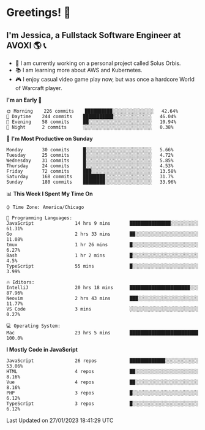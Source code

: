 # Greetings! 🧠

## I'm Jessica, a Fullstack Software Engineer at AVOXI 🌎 📞

- 🌟 I am currently working on a personal project called Solus Orbis.
- 📚 I am learning more about AWS and Kubernetes.
- 🎮 I enjoy casual video game play now, but was once a hardcore World of Warcraft player.

<!--START_SECTION:waka-->
**I'm an Early 🐤** 

```text
🌞 Morning    226 commits    ██████████░░░░░░░░░░░░░░░   42.64% 
🌆 Daytime    244 commits    ███████████░░░░░░░░░░░░░░   46.04% 
🌃 Evening    58 commits     ██░░░░░░░░░░░░░░░░░░░░░░░   10.94% 
🌙 Night      2 commits      ░░░░░░░░░░░░░░░░░░░░░░░░░   0.38%

```
📅 **I'm Most Productive on Sunday** 

```text
Monday       30 commits     █░░░░░░░░░░░░░░░░░░░░░░░░   5.66% 
Tuesday      25 commits     █░░░░░░░░░░░░░░░░░░░░░░░░   4.72% 
Wednesday    31 commits     █░░░░░░░░░░░░░░░░░░░░░░░░   5.85% 
Thursday     24 commits     █░░░░░░░░░░░░░░░░░░░░░░░░   4.53% 
Friday       72 commits     ███░░░░░░░░░░░░░░░░░░░░░░   13.58% 
Saturday     168 commits    ████████░░░░░░░░░░░░░░░░░   31.7% 
Sunday       180 commits    ████████░░░░░░░░░░░░░░░░░   33.96%

```


📊 **This Week I Spent My Time On** 

```text
⌚︎ Time Zone: America/Chicago

💬 Programming Languages: 
JavaScript               14 hrs 9 mins       ███████████████░░░░░░░░░░   61.31% 
Go                       2 hrs 33 mins       ██░░░░░░░░░░░░░░░░░░░░░░░   11.08% 
tmux                     1 hr 26 mins        █░░░░░░░░░░░░░░░░░░░░░░░░   6.27% 
Bash                     1 hr 2 mins         █░░░░░░░░░░░░░░░░░░░░░░░░   4.5% 
TypeScript               55 mins             █░░░░░░░░░░░░░░░░░░░░░░░░   3.99%

🔥 Editors: 
IntelliJ                 20 hrs 18 mins      ██████████████████████░░░   87.96% 
Neovim                   2 hrs 43 mins       ███░░░░░░░░░░░░░░░░░░░░░░   11.77% 
VS Code                  3 mins              ░░░░░░░░░░░░░░░░░░░░░░░░░   0.27%

💻 Operating System: 
Mac                      23 hrs 5 mins       █████████████████████████   100.0%

```

**I Mostly Code in JavaScript** 

```text
JavaScript               26 repos            █████████████░░░░░░░░░░░░   53.06% 
HTML                     4 repos             ██░░░░░░░░░░░░░░░░░░░░░░░   8.16% 
Vue                      4 repos             ██░░░░░░░░░░░░░░░░░░░░░░░   8.16% 
PHP                      3 repos             █░░░░░░░░░░░░░░░░░░░░░░░░   6.12% 
TypeScript               3 repos             █░░░░░░░░░░░░░░░░░░░░░░░░   6.12%

```



 Last Updated on 27/01/2023 18:41:29 UTC
<!--END_SECTION:waka-->

<!--
**jessikuh/jessikuh** is a ✨ _special_ ✨ repository because its `README.md` (this file) appears on your GitHub profile.

Here are some ideas to get you started:

- 🔭 I’m currently working on ...
- 🌱 I’m currently learning ...
- 👯 I’m looking to collaborate on ...
- 🤔 I’m looking for help with ...
- 💬 Ask me about ...
- 📫 How to reach me: ...
- 😄 Pronouns: ...
- ⚡ Fun fact: ...
-->
